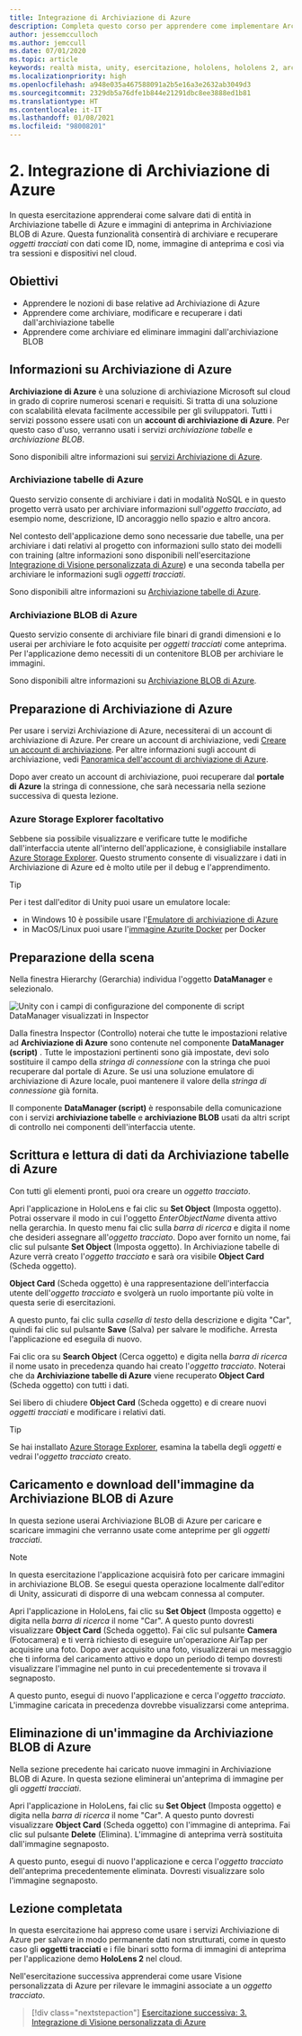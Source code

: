 ```yaml
---
title: Integrazione di Archiviazione di Azure
description: Completa questo corso per apprendere come implementare Archiviazione tabelle di Azure e Archiviazione BLOB di Azure in un'applicazione HoloLens 2.
author: jessemcculloch
ms.author: jemccull
ms.date: 07/01/2020
ms.topic: article
keywords: realtà mista, unity, esercitazione, hololens, hololens 2, archiviazione di azure, servizi cloud di azure, Windows 10
ms.localizationpriority: high
ms.openlocfilehash: a948e035a467588091a2b5e16a3e2632ab3049d3
ms.sourcegitcommit: 2329db5a76dfe1b844e21291dbc8ee3888ed1b81
ms.translationtype: HT
ms.contentlocale: it-IT
ms.lasthandoff: 01/08/2021
ms.locfileid: "98008201"
---
```

# <a name="2-integrating-azure-storage"></a>2. Integrazione di Archiviazione di Azure

In questa esercitazione apprenderai come salvare dati di entità in Archiviazione tabelle di Azure e immagini di anteprima in Archiviazione BLOB di Azure. Questa funzionalità consentirà di archiviare e recuperare *oggetti tracciati* con dati come ID, nome, immagine di anteprima e così via tra sessioni e dispositivi nel cloud.

## <a name="objectives"></a>Obiettivi

* Apprendere le nozioni di base relative ad Archiviazione di Azure
* Apprendere come archiviare, modificare e recuperare i dati dall'archiviazione tabelle
* Apprendere come archiviare ed eliminare immagini dall'archiviazione BLOB

## <a name="understanding-azure-storage"></a>Informazioni su Archiviazione di Azure

**Archiviazione di Azure** è una soluzione di archiviazione Microsoft sul cloud in grado di coprire numerosi scenari e requisiti. Si tratta di una soluzione con scalabilità elevata facilmente accessibile per gli sviluppatori. Tutti i servizi possono essere usati con un **account di archiviazione di Azure**. Per questo caso d'uso, verranno usati i servizi *archiviazione tabelle* e *archiviazione BLOB*.

Sono disponibili altre informazioni sui [servizi Archiviazione di Azure](https://docs.microsoft.com/azure/storage/blobs/storage-blobs-overview).

### <a name="azure-table-storage"></a>Archiviazione tabelle di Azure

Questo servizio consente di archiviare i dati in modalità NoSQL e in questo progetto verrà usato per archiviare informazioni sull'*oggetto tracciato*, ad esempio nome, descrizione, ID ancoraggio nello spazio e altro ancora.

Nel contesto dell'applicazione demo sono necessarie due tabelle, una per archiviare i dati relativi al progetto con informazioni sullo stato dei modelli con training (altre informazioni sono disponibili nell'esercitazione [Integrazione di Visione personalizzata di Azure](mr-learning-azure-03.md)) e una seconda tabella per archiviare le informazioni sugli *oggetti tracciati*.

Sono disponibili altre informazioni su [Archiviazione tabelle di Azure](https://docs.microsoft.com/azure/storage/tables/table-storage-overview).

### <a name="azure-blob-storage"></a>Archiviazione BLOB di Azure

Questo servizio consente di archiviare file binari di grandi dimensioni e lo userai per archiviare le foto acquisite per *oggetti tracciati* come anteprima.
Per l'applicazione demo necessiti di un contenitore BLOB per archiviare le immagini.

Sono disponibili altre informazioni su [Archiviazione BLOB di Azure](https://docs.microsoft.com/azure/storage/blobs/storage-blobs-introduction).

## <a name="preparing-azure-storage"></a>Preparazione di Archiviazione di Azure

Per usare i servizi Archiviazione di Azure, necessiterai di un account di archiviazione di Azure. Per creare un account di archiviazione, vedi [Creare un account di archiviazione](https://docs.microsoft.com/azure/storage/common/storage-account-create?tabs=azure-portal). Per altre informazioni sugli account di archiviazione, vedi [Panoramica dell'account di archiviazione di Azure](https://docs.microsoft.com/azure/storage/common/storage-account-overview).

Dopo aver creato un account di archiviazione, puoi recuperare dal **portale di Azure** la stringa di connessione, che sarà necessaria nella sezione successiva di questa lezione.

### <a name="optional-azure-storage-explorer"></a>Azure Storage Explorer facoltativo

Sebbene sia possibile visualizzare e verificare tutte le modifiche dall'interfaccia utente all'interno dell'applicazione, è consigliabile installare [Azure Storage Explorer](https://azure.microsoft.com/features/storage-explorer/). Questo strumento consente di visualizzare i dati in Archiviazione di Azure ed è molto utile per il debug e l'apprendimento.

> [!TIP]
> Per i test dall'editor di Unity puoi usare un emulatore locale:
> * in Windows 10 è possibile usare l'[Emulatore di archiviazione di Azure](https://docs.microsoft.com/azure/storage/common/storage-use-emulator)
> * in MacOS/Linux puoi usare l'[immagine Azurite Docker](https://hub.docker.com/_/microsoft-azure-storage-azurite) per Docker

## <a name="preparing-the-scene"></a>Preparazione della scena

Nella finestra Hierarchy (Gerarchia) individua l'oggetto **DataManager** e selezionalo.

![Unity con i campi di configurazione del componente di script DataManager visualizzati in Inspector](images/mr-learning-azure/tutorial2-section4-step1-1.png)

Dalla finestra Inspector (Controllo) noterai che tutte le impostazioni relative ad **Archiviazione di Azure** sono contenute nel componente **DataManager (script)** . Tutte le impostazioni pertinenti sono già impostate, devi solo sostituire il campo della *stringa di connessione* con la stringa che puoi recuperare dal portale di Azure. Se usi una soluzione emulatore di archiviazione di Azure locale, puoi mantenere il valore della *stringa di connessione* già fornita.

Il componente **DataManager (script)** è responsabile della comunicazione con i servizi **archiviazione tabelle** e **archiviazione BLOB** usati da altri script di controllo nei componenti dell'interfaccia utente.

## <a name="writing-and-reading-data-from-azure-table-storage"></a>Scrittura e lettura di dati da Archiviazione tabelle di Azure

Con tutti gli elementi pronti, puoi ora creare un *oggetto tracciato*.

Apri l'applicazione in HoloLens e fai clic su **Set Object** (Imposta oggetto). Potrai osservare il modo in cui l'oggetto *EnterObjectName* diventa attivo nella gerarchia. In questo menu fai clic sulla *barra di ricerca* e digita il nome che desideri assegnare all'*oggetto tracciato*. Dopo aver fornito un nome, fai clic sul pulsante **Set Object** (Imposta oggetto). In Archiviazione tabelle di Azure verrà creato l'*oggetto tracciato* e sarà ora visibile **Object Card** (Scheda oggetto).

**Object Card** (Scheda oggetto) è una rappresentazione dell'interfaccia utente dell'*oggetto tracciato* e svolgerà un ruolo importante più volte in questa serie di esercitazioni.

A questo punto, fai clic sulla *casella di testo* della descrizione e digita "Car", quindi fai clic sul pulsante **Save** (Salva) per salvare le modifiche. Arresta l'applicazione ed eseguila di nuovo.

Fai clic ora su **Search Object** (Cerca oggetto) e digita nella *barra di ricerca* il nome usato in precedenza quando hai creato l'*oggetto tracciato*. Noterai che da **Archiviazione tabelle di Azure** viene recuperato **Object Card** (Scheda oggetto) con tutti i dati.

Sei libero di chiudere **Object Card** (Scheda oggetto) e di creare nuovi *oggetti tracciati* e modificare i relativi dati.

> [!TIP]
> Se hai installato [Azure Storage Explorer](https://azure.microsoft.com/features/storage-explorer/), esamina la tabella degli *oggetti* e vedrai l'*oggetto tracciato* creato.

## <a name="uploading-and-download-image-from-azure-blob-storage"></a>Caricamento e download dell'immagine da Archiviazione BLOB di Azure

In questa sezione userai Archiviazione BLOB di Azure per caricare e scaricare immagini che verranno usate come anteprime per gli *oggetti tracciati*.

> [!NOTE]
> In questa esercitazione l'applicazione acquisirà foto per caricare immagini in archiviazione BLOB. Se esegui questa operazione localmente dall'editor di Unity, assicurati di disporre di una webcam connessa al computer.

Apri l'applicazione in HoloLens, fai clic su **Set Object** (Imposta oggetto) e digita nella *barra di ricerca* il nome "Car". A questo punto dovresti visualizzare **Object Card** (Scheda oggetto). Fai clic sul pulsante **Camera** (Fotocamera) e ti verrà richiesto di eseguire un'operazione AirTap per acquisire una foto. Dopo aver acquisito una foto, visualizzerai un messaggio che ti informa del caricamento attivo e dopo un periodo di tempo dovresti visualizzare l'immagine nel punto in cui precedentemente si trovava il segnaposto.

A questo punto, esegui di nuovo l'applicazione e cerca l'*oggetto tracciato*. L'immagine caricata in precedenza dovrebbe visualizzarsi come anteprima.

## <a name="deleting-image-from-azure-blob-storage"></a>Eliminazione di un'immagine da Archiviazione BLOB di Azure

Nella sezione precedente hai caricato nuove immagini in Archiviazione BLOB di Azure. In questa sezione eliminerai un'anteprima di immagine per gli *oggetti tracciati*.

Apri l'applicazione in HoloLens, fai clic su **Set Object** (Imposta oggetto) e digita nella *barra di ricerca* il nome "Car". A questo punto dovresti visualizzare **Object Card** (Scheda oggetto) con l'immagine di anteprima. Fai clic sul pulsante **Delete** (Elimina). L'immagine di anteprima verrà sostituita dall'immagine segnaposto.

A questo punto, esegui di nuovo l'applicazione e cerca l'*oggetto tracciato* dell'anteprima precedentemente eliminata. Dovresti visualizzare solo l'immagine segnaposto.

## <a name="congratulations"></a>Lezione completata

In questa esercitazione hai appreso come usare i servizi Archiviazione di Azure per salvare in modo permanente dati non strutturati, come in questo caso gli **oggetti tracciati** e i file binari sotto forma di immagini di anteprima per l'applicazione demo **HoloLens 2** nel cloud.

Nell'esercitazione successiva apprenderai come usare Visione personalizzata di Azure per rilevare le immagini associate a un *oggetto tracciato*.

> [!div class="nextstepaction"]
> [Esercitazione successiva: 3. Integrazione di Visione personalizzata di Azure](mr-learning-azure-03.md)
